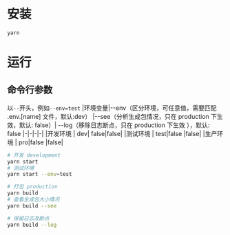 # 安装

```bash
yarn
```

# 运行

## 命令行参数

以`--`开头，例如`--env=test`
|环境变量|--env（区分环境，可任意值，需要匹配 .env.[name] 文件，默认:dev） |--see（分析生成包情况，只在 production 下生效，默认: false）| --log（移除日志断点，只在 production 下生效 ），默认: false
|-|-|-|-|
|开发环境 | dev| false|false|
|测试环境 | test|false |false|
|生产环境 | pro|false |false|

```bash
# 开发 development
yarn start
# 测试环境
yarn start --env=test

# 打包 production
yarn build
# 查看生成包大小情况
yarn build --see

# 保留日志及断点
yarn build --log
```

